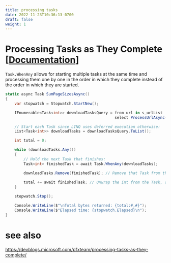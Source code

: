 ```yaml
---
title: processing tasks
date: 2022-11-23T10:36:13-0700
draft: false
weight: 1
---
```


# Processing Tasks as They Complete [[Documentation](https://learn.microsoft.com/en-us/dotnet/csharp/asynchronous-programming/start-multiple-async-tasks-and-process-them-as-they-complete)]  

`Task.WhenAny` allows for starting multiple tasks at the same time and processing them one by one in the
order in which they complete instead of the order in which they are started.

```cs
static async Task SumPageSizesAsync()
{
    var stopwatch = Stopwatch.StartNew();

    IEnumerable<Task<int>> downloadTasksQuery = from url in s_urlList
                                                select ProcessUrlAsync(url, s_client);

    // Start each Task since LINQ uses deferred execution otherwise:
    List<Task<int>> downloadTasks = downloadTasksQuery.ToList();

    int total = 0;

    while (downloadTasks.Any())
    {
        // Hold the next Task that finishes:
        Task<int> finishedTask = await Task.WhenAny(downloadTasks);

        downloadTasks.Remove(finishedTask); // Remove that Task from the list
        
        total += await finishedTask; // Unwrap the int from the Task, or, if faulted, throw the first child Exception
    }

    stopwatch.Stop();

    Console.WriteLine($"\nTotal bytes returned: {total:#,#}");
    Console.WriteLine($"Elapsed time: {stopwatch.Elapsed}\n");
}
```

# see also
https://devblogs.microsoft.com/pfxteam/processing-tasks-as-they-complete/